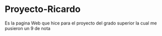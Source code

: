 # Proyecto-Ricardo
Es la pagina Web que hice para el proyecto del grado superior la cual me pusieron un 9 de nota
